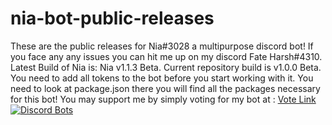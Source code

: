 # nia-bot-public-releases
These are the public releases for Nia#3028 a multipurpose discord bot!
If you face any any issues you can hit me up on my discord Fate Harsh#4310.
Latest Build of Nia is:  Nia v1.1.3 Beta. Current repository build is v1.0.0 Beta.
You need to add all tokens to the bot before you start working with it.
You need to look at package.json there you will find all the packages necessary for this bot!
You may support me by simply voting for my bot at : [Vote Link](https://top.gg/bot/640547201851850752/vote)
[![Discord Bots](https://top.gg/api/widget/640547201851850752.svg)](https://top.gg/bot/640547201851850752)
